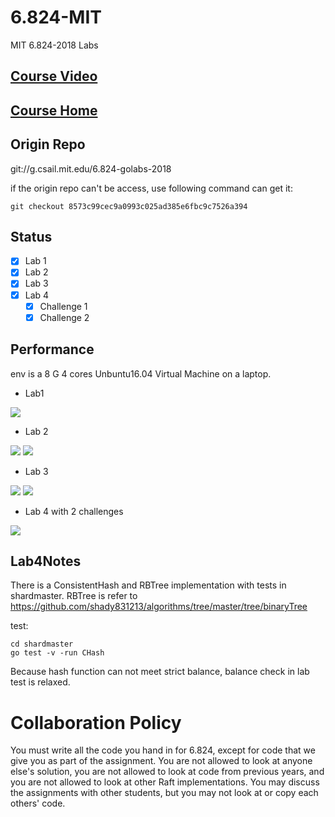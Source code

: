 # 6.824-MIT
MIT 6.824-2018 Labs

## [Course Video](https://www.bilibili.com/video/av38073607/?p=2)

## [Course Home](https://pdos.csail.mit.edu/6.824/index.html)

## Origin Repo
git://g.csail.mit.edu/6.824-golabs-2018

if the origin repo can't be access, use following command can get it:
```
git checkout 8573c99cec9a0993c025ad385e6fbc9c7526a394
```

## Status
- [x] Lab 1
- [x] Lab 2
- [x] Lab 3
- [x] Lab 4
  - [x] Challenge 1
  - [x] Challenge 2

## Performance
 env is a 8 G 4 cores Unbuntu16.04 Virtual Machine on a laptop.
 - Lab1
 
 ![](https://github.com/shady831213/6.824-MIT-shady/blob/master/resources/Lab1.PNG)
 - Lab 2
  
 ![](https://github.com/shady831213/6.824-MIT-shady/blob/master/resources/Lab21.PNG)
 ![](https://github.com/shady831213/6.824-MIT-shady/blob/master/resources/Lab22.PNG)
 - Lab 3
   
 ![](https://github.com/shady831213/6.824-MIT-shady/blob/master/resources/Lab31.PNG)
 ![](https://github.com/shady831213/6.824-MIT-shady/blob/master/resources/Lab32.PNG)
 - Lab 4 with 2 challenges
     
 ![](https://github.com/shady831213/6.824-MIT-shady/blob/master/resources/Lab4.PNG)
  
## Lab4Notes
There is a ConsistentHash and RBTree implementation with tests in shardmaster. RBTree is refer to https://github.com/shady831213/algorithms/tree/master/tree/binaryTree

test:
```
cd shardmaster
go test -v -run CHash
```
Because hash function can not meet strict balance, balance check in lab test is relaxed.


# Collaboration Policy
You must write all the code you hand in for 6.824, except for code that we give you as part of the assignment. You are not allowed to look at anyone else's solution, you are not allowed to look at code from previous years, and you are not allowed to look at other Raft implementations. You may discuss the assignments with other students, but you may not look at or copy each others' code.
